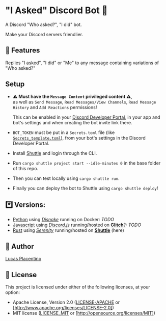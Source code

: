 # "I Asked" Discord Bot 🤖
A Discord "Who asked?", "I did" bot.  

Make your Discord servers friendlier.  

## 🎾 Features
Replies "I asked", "I did" or "Me" to any message containing variations of "Who asked?"  

## Setup
- **⚠️ Must have the `Message Content` privileged content ⚠️**,  
  as well as `Send Message`, `Read Messages/View Channels`, `Read Message History` and `Add Reactions` permissions!  

  This can be enabled in your [Discord Developer Portal](https://discord.com/developers), in your app and bot's settings and when creating the bot invite link there.

- `BOT_TOKEN` must be put in a `Secrets.toml` file (like [`Secrets_template.toml`](/Secrets_template.toml)), from your bot's settings in the Discord Developer Portal.

- Install [Shuttle](https://docs.shuttle.rs/) and login through the CLI.

- Run `cargo shuttle project start --idle-minutes 0` in the base folder of this repo.  
- Then you can test locally using `cargo shuttle run`.  
- Finally you can deploy the bot to Shuttle using `cargo shuttle deploy`!

## *️⃣ Versions:
- [Python](https://github.com/LucasPlacentino/iasked-bot/tree/python) using [_Disnake_](https://github.com/DisnakeDev/disnake) running on Docker: _TODO_
- [Javascript](https://github.com/LucasPlacentino/iasked-bot/tree/javascript) using [_Discord.js_](https://github.com/discordjs/discord.js) running/hosted on [**Glitch**?](TODO): _TODO_
- [Rust](https://github.com/LucasPlacentino/iasked-bot/tree/rust) using [_Serenity_](https://github.com/serenity-rs/serenity) running/hosted on [**Shuttle**](https://github.com/shuttle-hq/shuttle) (here)

## 👤 Author
[Lucas Placentino](https://github.com/LucasPlacentino)

## 📜 License
This project is licensed under either of the following licenses, at your option:
- Apache License, Version 2.0 ([LICENSE-APACHE](/LICENSE-APACHE) or [http://www.apache.org/licenses/LICENSE-2.0])  
- MIT license ([LICENSE_MIT](/LICENSE-MIT) or [http://opensource.org/licenses/MIT])  
